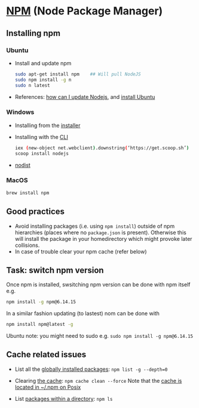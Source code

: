 # [NPM](https://en.wikipedia.org/wiki/Npm_(software)) (Node Package Manager) 

## Installing npm

### Ubuntu
  * Install and update npm

    ```bash
    sudo apt-get install npm    ## Will pull NodeJS
    sudo npm install -g n     
    sudo n latest
    ```

  * References: [how can I update Nodejs](https://askubuntu.com/questions/426750/how-can-i-update-my-nodejs-to-the-latest-version), and [install Ubuntu](http://www.hostingadvice.com/how-to/install-nodejs-ubuntu-14-04/#ubuntu-package-manager)

### Windows
  * Installing from the [installer](https://nodejs.org/en/download/)
  * Installing with the [CLI](https://en.wikipedia.org/wiki/Command-line_interface)

    ```bash
    iex (new-object net.webclient).downstring(‘https://get.scoop.sh’)
    scoop install nodejs
    ```
  * [nodist](https://github.com/nullivex/nodist)
 
 ### MacOS
 ```bash
 brew install npm
 ```

## Good practices

* Avoid installing packages (i.e. using `npm install`) outside of npm hierarchies (places where no `package.json` is present).
  Otherwise this will install the package in your homedirectory which might provoke later collisions.
* In case of trouble clear your npm cache (refer below)   

## Task: switch npm version
Once npm is installed, swsitching npm version can be done with npm itself e.g.
```bash
npm install -g npm@6.14.15
```

In a similar fashion updating (to lastest) nom can be done with

```bash
npm install npm@latest -g
```

Ubuntu note: you might need to sudo e.g. `sudo npm install -g npm@6.14.15`


## Cache related issues

 * List all the [globally installed packages](https://ponderingdeveloper.com/2013/09/03/listing-globally-installed-npm-packages-and-version/):
   `npm list -g --depth=0`

 * Clearing [the cache](https://docs.npmjs.com/troubleshooting/try-clearing-the-npm-cache): `npm cache clean --force`
    Note that the [cache is located in ~/.npm on Posix](https://docs.npmjs.com/cli/cache)

 * List [packages within a directory](https://docs.npmjs.com/cli/ls): `npm ls`
